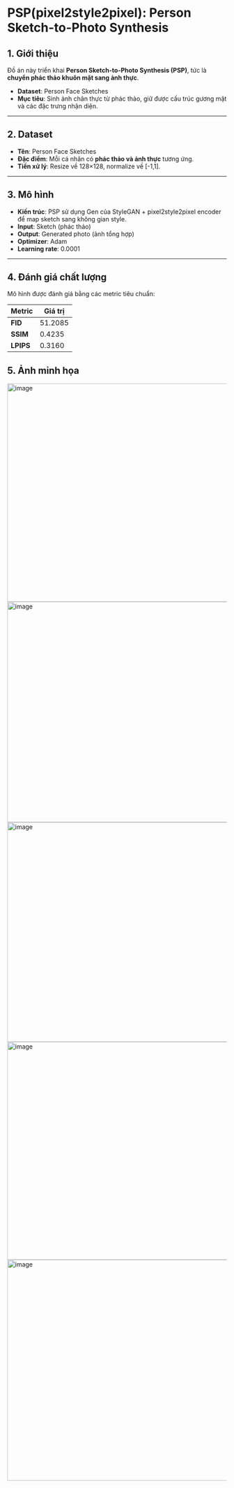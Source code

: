# PSP(pixel2style2pixel): Person Sketch-to-Photo Synthesis

## 1. Giới thiệu

Đồ án này triển khai **Person Sketch-to-Photo Synthesis (PSP)**, tức là **chuyển phác thảo khuôn mặt sang ảnh thực**.  
- **Dataset**: Person Face Sketches  
- **Mục tiêu**: Sinh ảnh chân thực từ phác thảo, giữ được cấu trúc gương mặt và các đặc trưng nhận diện.

---

## 2. Dataset

- **Tên**: Person Face Sketches  
- **Đặc điểm**: Mỗi cá nhân có **phác thảo và ảnh thực** tương ứng.  
- **Tiền xử lý**: Resize về 128×128, normalize về [-1,1].

---

## 3. Mô hình

- **Kiến trúc**: PSP sử dụng Gen của StyleGAN + pixel2style2pixel encoder để map sketch sang không gian style.  
- **Input**: Sketch (phác thảo)  
- **Output**: Generated photo (ảnh tổng hợp)  
- **Optimizer**: Adam  
- **Learning rate**: 0.0001

---

## 4. Đánh giá chất lượng

Mô hình được đánh giá bằng các metric tiêu chuẩn:

| Metric      | Giá trị   |
|------------|----------|
| **FID**    | 51.2085 | 
| **SSIM**   | 0.4235  | 
| **LPIPS**  | 0.3160  | 
## 5. Ảnh minh họa
<img width="1460" height="500" alt="image" src="https://github.com/user-attachments/assets/4696adec-0d16-4d9c-abb9-664b6de00ba8" />
<img width="1459" height="505" alt="image" src="https://github.com/user-attachments/assets/c90faa8d-73e0-472e-b5c2-2ed51c7cab98" />
<img width="1452" height="503" alt="image" src="https://github.com/user-attachments/assets/588e5f9b-a262-48a5-bea5-cc6871d1a291" />
<img width="1449" height="499" alt="image" src="https://github.com/user-attachments/assets/7db265f1-1d2c-4ecf-ab74-6e48938a8f83" />
<img width="1459" height="506" alt="image" src="https://github.com/user-attachments/assets/2a977d3a-76e6-4461-b16d-5c3cc0bc5186" />







